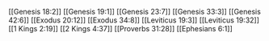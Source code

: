 [[Genesis 18:2]]
[[Genesis 19:1]]
[[Genesis 23:7]]
[[Genesis 33:3]]
[[Genesis 42:6]]
[[Exodus 20:12]]
[[Exodus 34:8]]
[[Leviticus 19:3]]
[[Leviticus 19:32]]
[[1 Kings 2:19]]
[[2 Kings 4:37]]
[[Proverbs 31:28]]
[[Ephesians 6:1]]
